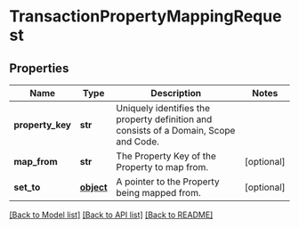# TransactionPropertyMappingRequest

## Properties
Name | Type | Description | Notes
------------ | ------------- | ------------- | -------------
**property_key** | **str** | Uniquely identifies the property definition and consists of a Domain, Scope and Code. | 
**map_from** | **str** | The Property Key of the Property to map from. | [optional] 
**set_to** | [**object**](.md) | A pointer to the Property being mapped from. | [optional] 

[[Back to Model list]](../README.md#documentation-for-models) [[Back to API list]](../README.md#documentation-for-api-endpoints) [[Back to README]](../README.md)


